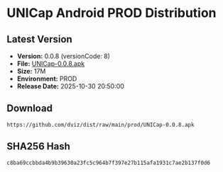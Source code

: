 # UNICap Android PROD Distribution

## Latest Version

- **Version:** 0.0.8 (versionCode: 8)
- **File:** [UNICap-0.0.8.apk](UNICap-0.0.8.apk)
- **Size:** 17M
- **Environment:** PROD
- **Release Date:** 2025-10-30 20:50:00

## Download

```
https://github.com/dviz/dist/raw/main/prod/UNICap-0.0.8.apk
```

## SHA256 Hash

```
c8ba69ccbbda4b9b39630a23fc5c964b7f397e27b115afa1931c7ae2b137f0d6
```
